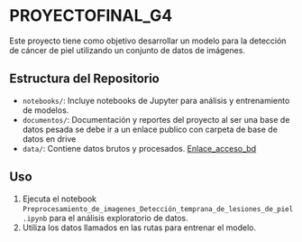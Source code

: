 # PROYECTOFINAL_G4
Este proyecto tiene como objetivo desarrollar un modelo para la detección de cáncer de piel utilizando un conjunto de datos de imágenes.

## Estructura del Repositorio

- `notebooks/`: Incluye notebooks de Jupyter para análisis y entrenamiento de modelos.
- `documentos/`: Documentación y reportes del proyecto al ser una base de datos pesada se debe ir a un enlace publico con carpeta de base de datos en drive
- `data/`: Contiene datos brutos y procesados. [Enlace_acceso_bd](https://github.com/PaoAlfa/PROYECTOFINAL_G4/blob/Data/Enlace_acceso_bd)

## Uso

1. Ejecuta el notebook `Preprocesamiento_de_imagenes_Detección_temprana_de_lesiones_de_piel.ipynb` para el análisis exploratorio de datos.
2. Utiliza los datos llamados en las rutas para entrenar el modelo.
